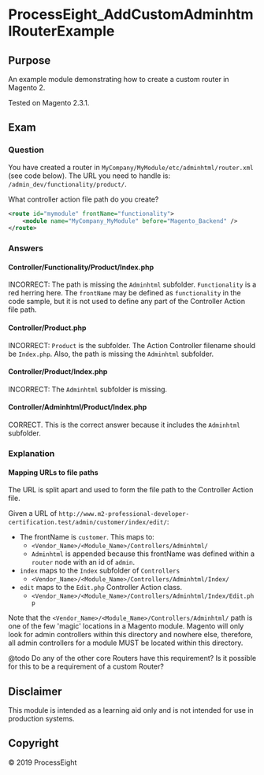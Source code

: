 # ProcessEight_AddCustomAdminhtmlRouterExample 

## Purpose
An example module demonstrating how to create a custom router in Magento 2.

Tested on Magento 2.3.1.

## Exam

### Question
You have created a router in `MyCompany/MyModule/etc/adminhtml/router.xml` (see code below). The URL you need to handle is: `/admin_dev/functionality/product/`. 

What controller action file path do you create?

```xml
<route id="mymodule" frontName="functionality">
    <module name="MyCompany_MyModule" before="Magento_Backend" />
</route>
```

### Answers

#### Controller/Functionality/Product/Index.php

INCORRECT: The path is missing the `Adminhtml` subfolder. `Functionality` is a red herring here. The `frontName` may be defined as `functionality` in the code sample, but it is not used to define any part of the Controller Action file path.

#### Controller/Product.php

INCORRECT: `Product` is the subfolder. The Action Controller filename should be `Index.php`. Also, the path is missing the `Adminhtml` subfolder. 

#### Controller/Product/Index.php

INCORRECT: The `Adminhtml` subfolder is missing.

#### Controller/Adminhtml/Product/Index.php

CORRECT. This is the correct answer because it includes the `Adminhtml` subfolder. 

### Explanation

#### Mapping URLs to file paths

The URL is split apart and used to form the file path to the Controller Action file.

Given a URL of `http://www.m2-professional-developer-certification.test/admin/customer/index/edit/`:

* The frontName is `customer`. This maps to:
    * `<Vendor_Name>/<Module_Name>/Controllers/Adminhtml/`
    * `Adminhtml` is appended because this frontName was defined within a `router` node with an id of `admin`.
* `index` maps to the `Index` subfolder of `Controllers`
    * `<Vendor_Name>/<Module_Name>/Controllers/Adminhtml/Index/`
* `edit` maps to the `Edit.php` Controller Action class.
    * `<Vendor_Name>/<Module_Name>/Controllers/Adminhtml/Index/Edit.php`

Note that the `<Vendor_Name>/<Module_Name>/Controllers/Adminhtml/` path is one of the few 'magic' locations in a Magento module. Magento will only look for admin controllers within this directory and nowhere else, therefore, all admin controllers for a module MUST be located within this directory.

@todo Do any of the other core Routers have this requirement? Is it possible for this to be a requirement of a custom Router?

## Disclaimer
This module is intended as a learning aid only and is not intended for use in production systems.

## Copyright
&copy; 2019 ProcessEight
